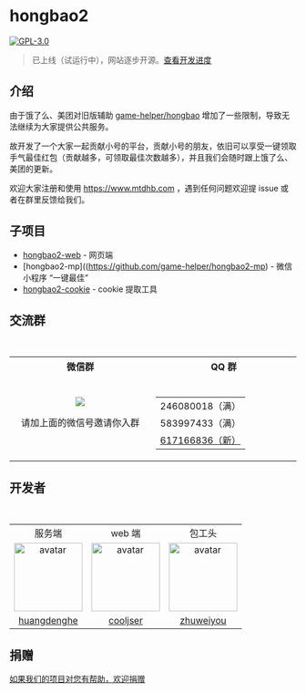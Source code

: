 # hongbao2

[![GPL-3.0](https://img.shields.io/badge/license-GPL--3.0-blue.svg)](LICENSE)

> 已上线（试运行中），网站逐步开源。[查看开发进度](https://github.com/game-helper/hongbao2/projects/1)

## 介绍

由于饿了么、美团对旧版辅助 [game-helper/hongbao](https://github.com/game-helper/hongbao) 增加了一些限制，导致无法继续为大家提供公共服务。

故开发了一个大家一起贡献小号的平台，贡献小号的朋友，依旧可以享受一键领取手气最佳红包（贡献越多，可领取最佳次数越多），并且我们会随时跟上饿了么、美团的更新。

欢迎大家注册和使用 https://www.mtdhb.com ，遇到任何问题欢迎提 issue 或者在群里反馈给我们。

## 子项目

- [hongbao2-web](https://github.com/game-helper/hongbao2-web) - 网页端
- [hongbao2-mp]((https://github.com/game-helper/hongbao2-mp) - 微信小程序 “一键最佳”
- [hongbao2-cookie](https://github.com/game-helper/hongbao2-cookie) - cookie 提取工具

## 交流群

<table>
  <tr></tr>
  <tr>
    <th>微信群</th>
    <th>QQ 群</th>
  </tr>
  <tr>
    <td align="center" width="250">
      <img src="https://user-images.githubusercontent.com/8413791/38773412-3e896818-407e-11e8-84d4-842fa3b04d08.png"><p>请加上面的微信号邀请你入群</p>
    </td>
    <td align="center" width="250">
      <table>
        <tr><td>246080018（满）</td></tr>
        <tr><td>583997433（满）</td></tr>
        <tr><td><a href="https://shang.qq.com/wpa/qunwpa?idkey=716520d506845906eb56c91c53e3213ceaddbd99f704c4afa6c1761b388311db">617166836（新）</a></td></tr>
      </table>
    </td>
  </tr>
</table>

## 开发者

<table>
  <tr>
    <td align="center">服务端</td>
    <td align="center">web 端</td>
    <td align="center">包工头</td>
  </tr>
  <tr>
    <td align="center">
      <a href="https://github.com/huangdenghe">
        <img width="120" src="https://avatars2.githubusercontent.com/u/10628154?s=460&v=4" alt="avatar">
      </a>
    </td>
    <td align="center">
      <a href="https://github.com/cooljser">
        <img width="120" src="https://avatars3.githubusercontent.com/u/13159812?s=460&v=4" alt="avatar">
      </a>
    </td>
    <td align="center">
      <a href="https://github.com/zhuweiyou">
        <img width="120" src="https://avatars3.githubusercontent.com/u/8413791?s=460&v=4" alt="avatar">
      </a>
    </td>
  </tr>
  <tr>
    <td align="center"><a href="https://github.com/huangdenghe">huangdenghe</a></td>
    <td align="center"><a href="https://github.com/duminghong">cooljser</a></td>
    <td align="center"><a href="https://github.com/zhuweiyou">zhuweiyou</a></td>
  </tr>
</table>

## 捐赠

[如果我们的项目对您有帮助，欢迎捐赠](https://github.com/game-helper/donate)
